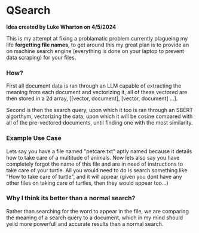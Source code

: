 # QSearch
__Idea created by Luke Wharton on 4/5/2024__

This is my attempt at fixing a problamatic problem currently plagueing my life **forgetting file names**, to get around this my great plan is to provide an on machine search engine (everything is done on your laptop to prevent data scraping) for your files.

###  How?

First all document data is ran through an LLM capable of extracting the meaning from each document and vectorizing it, all of these vectored are then stored in a 2d array, [[vector, document], [vector, document] ...].

Second is then the search query, upon which it too is ran through an SBERT algorthym, vectorizing the data, upon which it will be cosine compared with all of the pre-vectored documents, until finding one with the most similarity. 

### Example Use Case

Lets say you have a file named "petcare.txt" aptly named because it details how to take care of a multitude of animals. Now lets also say you have completely forgot the name of this file and are in need of instructions to take care of your turtle. All you would need to do is search something like "How to take care of turtle", and it will appear (given you dont have any other files on taking care of turtles, then they would appear too...)

### Why I think its better than a normal search?

Rather than searching for the word to appear in the file, we are comparing the meaning of a search query to a document, which in my mind should yeild more powerfull and accurate results than a normal search. 
